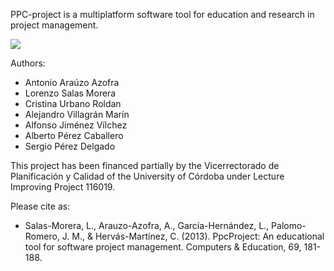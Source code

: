 PPC-project is a multiplatform software tool for education and research in project management. 

[![](http://ax5.com/wp-content/uploads/PPCprojectScreenShot_reduced512.png)](http://github.com/arauzo/ppcproject)

Authors: 
  * Antonio Araúzo Azofra
  * Lorenzo Salas Morera
  * Cristina Urbano Roldan
  * Alejandro Villagrán Marín
  * Alfonso Jiménez Vílchez
  * Alberto Pérez Caballero
  * Sergio Pérez Delgado

This project has been financed partially by the Vicerrectorado de Planificación y Calidad of the University of Córdoba under Lecture Improving Project 116019.

Please cite as:

  * Salas-Morera, L., Arauzo-Azofra, A., García-Hernández, L., Palomo-Romero, J. M., & Hervás-Martínez, C. (2013). PpcProject: An educational tool for software project management. Computers & Education, 69, 181-188.
